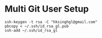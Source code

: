 # Multi Git User Setup

```
ssh-keygen -t rsa -C "hksinghgl@gmail.com"
pbcopy < ~/.ssh/id_rsa_gl.pub
ssh-add ~/.ssh/id_rsa_gl
```
